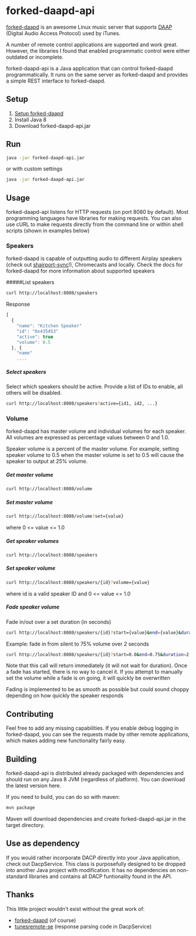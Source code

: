 # forked-daapd-api
[forked-daapd](https://github.com/ejurgensen/forked-daapd) is an awesome Linux music server that supports [DAAP](https://en.wikipedia.org/wiki/Digital_Audio_Access_Protocol) (Digital Audio Access Protocol) used by iTunes.

A number of remote control applications are supported and work great. However, the libraries I found that enabled programmatic control were either outdated or incomplete.

forked-daapd-api is a Java application that can control forked-daapd programmatically. It runs on the same server as forked-daapd and provides a simple REST interface to forked-daapd.

## Setup
1. [Setup forked-daapd](https://github.com/ejurgensen/forked-daapd/blob/master/INSTALL)
2. Install Java 8 
3. Download forked-daapd-api.jar

## Run

```bash
java -jar forked-daapd-api.jar
```

or with custom settings

```bash
java -jar forked-daapd-api.jar
```

## Usage
forked-daapd-api listens for HTTP requests (on port 8080 by default). Most programming languages have libraries for making requests. You can also use cURL to make requests directly from the command line or within shell scripts (shown in examples below)

### Speakers
forked-daapd is capable of outputting audio to different Airplay speakers (check out [shairport-sync](https://github.com/mikebrady/shairport-sync)!), Chromecasts and locally. Check the docs for forked-daapd for more information about supported speakers

#####List speakers

```bash
curl http://localhost:8080/speakers
```

Response

```javascript
[
  {
    "name": "Kitchen Speaker"
    "id": "0x435453"
    "active": true
    "volume": 0.5
  }, {
    "name"
    ....
```

##### Select speakers
Select which speakers should be active. Provide a list of IDs to enable, all others will be disabled.

```bash
curl http://localhost:8080/speakers?active={id1, id2, ...}
```

### Volume
forked-daapd has master volume and individual volumes for each speaker. All volumes are expressed as percentage values between 0 and 1.0.

Speaker volume is a percent of the master volume. For example, setting speaker volume to 0.5 when the master volume is set to 0.5 will cause the speaker to output at 25% volume.

##### Get master volume

```bash
curl http://localhost:8080/volume
```

##### Set master volume

```bash
curl http://localhost:8080/volume?set={value}
```

where 0 <= value <= 1.0

##### Get speaker volumes

```bash
curl http://localhost:8080/speakers
```

##### Set speaker volume

```bash
curl http://localhost:8080/speakers/{id}?volume={value}
```

where id is a valid speaker ID and 0 <= value <= 1.0

##### Fade speaker volume
Fade in/out over a set duration (in seconds)

```bash
curl http://localhost:8080/speakers/{id}?start={value}&end={value}&duration={seconds}
```

Example: fade in from silent to 75% volume over 2 seconds

```bash
curl http://localhost:8080/speakers/{id}?start=0.0&end=0.75&duration=2
```

Note that this call will return immediately (it will not wait for duration). Once a fade has started, there is no way to cancel it. If you attempt to manually set the volume while a fade is on going, it will quickly be overwritten

Fading is implemented to be as smooth as possible but could sound choppy depending on how quickly the speaker responds


## Contributing
Feel free to add any missing capabilities. If you enable debug logging in forked-daapd, you can see the requests made by other remote applications, which makes adding new functionality fairly easy.

## Building
forked-daapd-api is distributed already packaged with dependencies and should run on any Java 8 JVM (regardless of platform). You can download the latest version here.

If you need to build, you can do so with maven:

```bash
mvn package
```
Maven will download dependencies and create forked-daapd-api.jar in the target directory.

## Use as dependency
If you would rather incorporate DACP directly into your Java application, check out DacpService. This class is purposefully designed to be dropped into another Java project with modification. It has no dependencies on non-standard libraries and contains all DACP funtionality found in the API.

## Thanks
This little project wouldn't exist without the great work of:

* [forked-daapd](https://github.com/ejurgensen/forked-daapd) (of course)
* [tunesremote-se](https://github.com/nglass/tunesremote-se) (response parsing code in DacpService)